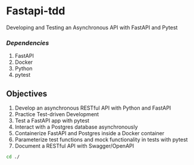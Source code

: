 # Fastapi-tdd

Developing and Testing an Asynchronous API with FastAPI and Pytest

### _Dependencies_

1. FastAPI
2. Docker
3. Python
4. pytest

## Objectives

1. Develop an asynchronous RESTful API with Python and FastAPI
2. Practice Test-driven Development
3. Test a FastAPI app with pytest
4. Interact with a Postgres database asynchronously
5. Containerize FastAPI and Postgres inside a Docker container
6. Parameterize test functions and mock functionality in tests with pytest
7. Document a RESTful API with Swagger/OpenAPI

```bash
cd ./
```
